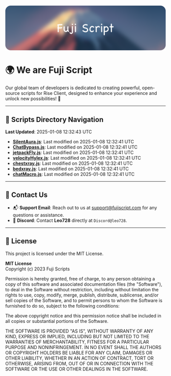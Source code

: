 ![Banner](.github/b.webp)

# 🌍 **We are Fuji Script**

Our global team of developers is dedicated to creating powerful, open-source scripts for Rise Client, designed to enhance your experience and unlock new possibilities! 🌟

---
<!-- SCRIPTS_NAVIGATION_START -->
## 📂 **Scripts Directory Navigation**

**Last Updated**: 2025-01-08 12:32:43 UTC

- **[SilentAura.js](scripts/SilentAura.js)**: Last modified on 2025-01-08 12:32:41 UTC
- **[ChatBypass.js](scripts/ChatBypass.js)**: Last modified on 2025-01-08 12:32:41 UTC
- **[jetpackFly.js](scripts/jetpackFly.js)**: Last modified on 2025-01-08 12:32:41 UTC
- **[velocityHylex.js](scripts/velocityHylex.js)**: Last modified on 2025-01-08 12:32:41 UTC
- **[chestxray.js](scripts/chestxray.js)**: Last modified on 2025-01-08 12:32:41 UTC
- **[bedxray.js](scripts/bedxray.js)**: Last modified on 2025-01-08 12:32:41 UTC
- **[chatMacro.js](scripts/chatMacro.js)**: Last modified on 2025-01-08 12:32:41 UTC

<!-- SCRIPTS_NAVIGATION_END -->

---

## 💬 **Contact Us**  
- 📬 **Support Email**: Reach out to us at [support@fujiscript.com](mailto:support@fujiscript.com) for any questions or assistance.  
- 💬 **Discord**: Contact **Leo728** directly at `Discord@leo728`.

---

## 📜 **License**

This project is licensed under the MIT License.  

**MIT License**  
Copyright (c) 2023 Fuji Scripts  

Permission is hereby granted, free of charge, to any person obtaining a copy of this software and associated documentation files (the "Software"), to deal in the Software without restriction, including without limitation the rights to use, copy, modify, merge, publish, distribute, sublicense, and/or sell copies of the Software, and to permit persons to whom the Software is furnished to do so, subject to the following conditions:  

The above copyright notice and this permission notice shall be included in all copies or substantial portions of the Software.  

THE SOFTWARE IS PROVIDED "AS IS", WITHOUT WARRANTY OF ANY KIND, EXPRESS OR IMPLIED, INCLUDING BUT NOT LIMITED TO THE WARRANTIES OF MERCHANTABILITY, FITNESS FOR A PARTICULAR PURPOSE AND NONINFRINGEMENT. IN NO EVENT SHALL THE AUTHORS OR COPYRIGHT HOLDERS BE LIABLE FOR ANY CLAIM, DAMAGES OR OTHER LIABILITY, WHETHER IN AN ACTION OF CONTRACT, TORT OR OTHERWISE, ARISING FROM, OUT OF OR IN CONNECTION WITH THE SOFTWARE OR THE USE OR OTHER DEALINGS IN THE SOFTWARE.  
